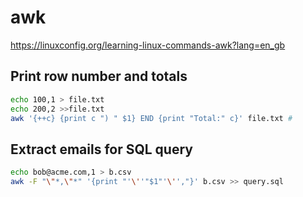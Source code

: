 # awk

https://linuxconfig.org/learning-linux-commands-awk?lang=en_gb

## Print row number and totals

```sh
echo 100,1 > file.txt
echo 200,2 >>file.txt
awk '{++c} {print c ") " $1} END {print "Total:" c}' file.txt #  
```

## Extract emails for SQL query

```sh
echo bob@acme.com,1 > b.csv
awk -F "\"*,\"*" '{print "'\''"$1"'\'',"}' b.csv >> query.sql

```